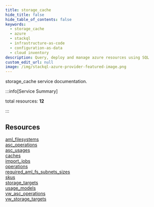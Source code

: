 ```yaml
---
title: storage_cache
hide_title: false
hide_table_of_contents: false
keywords:
  - storage_cache
  - azure
  - stackql
  - infrastructure-as-code
  - configuration-as-data
  - cloud inventory
description: Query, deploy and manage azure resources using SQL
custom_edit_url: null
image: /img/stackql-azure-provider-featured-image.png
---
```


storage_cache service documentation.

:::info[Service Summary]

total resources: __12__  

:::

## Resources
<div class="row">
<div class="providerDocColumn">
<a href="/services/storage_cache/aml_filesystems/">aml_filesystems</a><br />
<a href="/services/storage_cache/asc_operations/">asc_operations</a><br />
<a href="/services/storage_cache/asc_usages/">asc_usages</a><br />
<a href="/services/storage_cache/caches/">caches</a><br />
<a href="/services/storage_cache/import_jobs/">import_jobs</a><br />
<a href="/services/storage_cache/operations/">operations</a>
</div>
<div class="providerDocColumn">
<a href="/services/storage_cache/required_aml_fs_subnets_sizes/">required_aml_fs_subnets_sizes</a><br />
<a href="/services/storage_cache/skus/">skus</a><br />
<a href="/services/storage_cache/storage_targets/">storage_targets</a><br />
<a href="/services/storage_cache/usage_models/">usage_models</a><br />
<a href="/services/storage_cache/vw_asc_operations/">vw_asc_operations</a><br />
<a href="/services/storage_cache/vw_storage_targets/">vw_storage_targets</a>
</div>
</div>